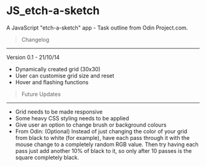 JS_etch-a-sketch
================

A JavaScript "etch-a-sketch" app - Task outline from Odin Project.com.

> Changelog 
  ---------

 Version 0.1 - 21/10/14
 
 - Dynamically created grid (30x30)
 - User can customise grid size and reset
 - Hover and flashing functions

> Future Updates
  --------------

- Grid needs to be made responsive
- Some heavy CSS styling needs to be applied
- Give user an option to change brush or background colours
- From Odin: (Optional) Instead of just changing the color of your grid from black to white (for example), have each pass through it with the mouse change to a completely random RGB value. Then try having each pass just add another 10% of black to it, so only after 10 passes is the square completely black.
